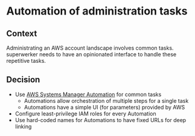 # Automation of administration tasks

## Context

Administrating an AWS account landscape involves common tasks. superwerker needs to have an opinionated interface to handle these repetitive tasks.

## Decision

- Use [AWS Systems Manager Automation](https://docs.aws.amazon.com/systems-manager/latest/userguide/systems-manager-automation.html) for common tasks
  - Automations allow orchestration of multiple steps for a single task
  - Automations have a simple UI (for parameters) provided by AWS
- Configure least-privilege IAM roles for every Automation
- Use hard-coded names for Automations to have fixed URLs for deep linking
